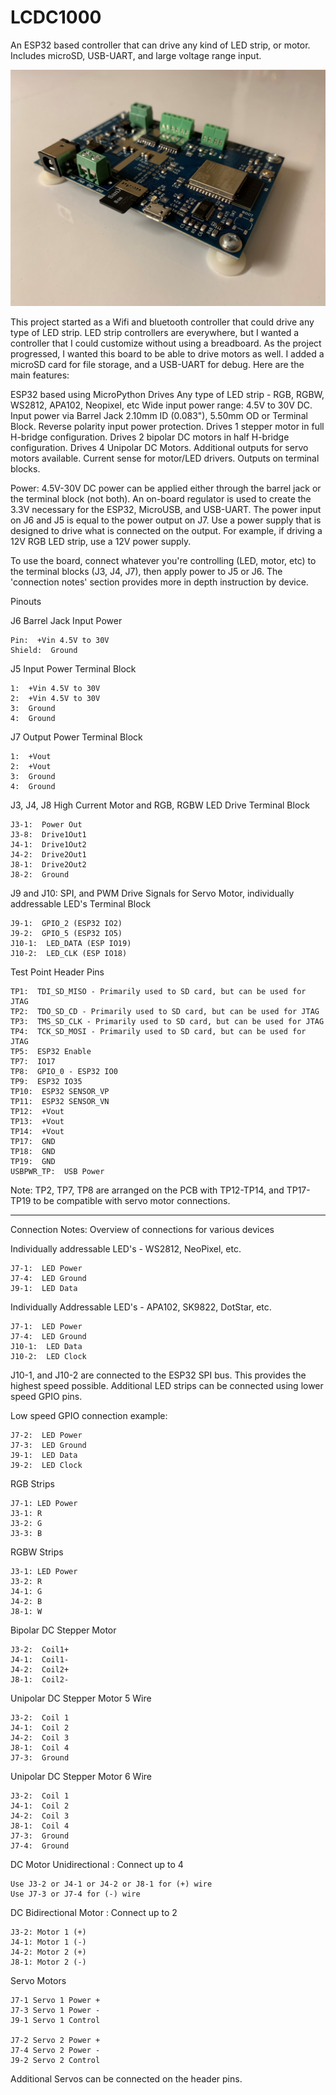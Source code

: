 # LCDC1000
An ESP32 based controller that can drive any kind of LED strip, or motor. Includes microSD, USB-UART, and large voltage range input.

![alt text](https://github.com/wmeckman/LCDC1000/blob/master/LCDC1000_title.jpeg)

This project started as a Wifi and bluetooth controller that could drive any type of LED strip. LED strip controllers are everywhere, but I wanted a controller that I could customize without using a breadboard. As the project progressed, I wanted this board to be able to drive motors as well. I added a microSD card for file storage, and a USB-UART for debug. Here are the main features:

ESP32 based using MicroPython
Drives Any type of LED strip - RGB, RGBW, WS2812, APA102, Neopixel, etc
Wide input power range: 4.5V to 30V DC.
Input power via Barrel Jack 2.10mm ID (0.083"), 5.50mm OD or Terminal Block.
Reverse polarity input power protection.
Drives 1 stepper motor in full H-bridge configuration.
Drives 2 bipolar DC motors in half H-bridge configuration.
Drives 4 Unipolar DC Motors.
Additional outputs for servo motors available.
Current sense for motor/LED drivers.
Outputs on terminal blocks.

Power: 4.5V-30V DC power can be applied either through the barrel jack or the terminal block (not both). An on-board regulator is used to create the 3.3V necessary for the ESP32, MicroUSB, and USB-UART.  The power input on J6 and J5 is equal to the power output on J7.  Use a power supply that is designed to drive what is connected on the output.  For example, if driving a 12V RGB LED strip, use a 12V power supply.  

To use the board, connect whatever you're controlling (LED, motor, etc) to the terminal blocks (J3, J4, J7), then apply power to J5 or J6.  The 'connection notes' section provides more in depth instruction by device.

Pinouts

J6 Barrel Jack Input Power

    Pin:  +Vin 4.5V to 30V
    Shield:  Ground

J5 Input Power Terminal Block

    1:  +Vin 4.5V to 30V
    2:  +Vin 4.5V to 30V
    3:  Ground
    4:  Ground

J7 Output Power Terminal Block

    1:  +Vout
    2:  +Vout
    3:  Ground
    4:  Ground

J3, J4, J8 High Current Motor and RGB, RGBW LED Drive Terminal Block

    J3-1:  Power Out
    J3-8:  Drive1Out1
    J4-1:  Drive1Out2
    J4-2:  Drive2Out1
    J8-1:  Drive2Out2
    J8-2:  Ground

J9 and J10:  SPI, and PWM Drive Signals for Servo Motor, individually addressable LED's Terminal Block

    J9-1:  GPIO_2 (ESP32 IO2)
    J9-2:  GPIO_5 (ESP32 IO5) 
    J10-1:  LED_DATA (ESP IO19)
    J10-2:  LED_CLK (ESP IO18)

Test Point Header Pins

    TP1:  TDI_SD_MISO - Primarily used to SD card, but can be used for JTAG
    TP2:  TDO_SD_CD - Primarily used to SD card, but can be used for JTAG
    TP3:  TMS_SD_CLK - Primarily used to SD card, but can be used for JTAG
    TP4:  TCK_SD_MOSI - Primarily used to SD card, but can be used for JTAG
    TP5:  ESP32 Enable
    TP7:  IO17
    TP8:  GPIO_0 - ESP32 IO0
    TP9:  ESP32 IO35
    TP10:  ESP32 SENSOR_VP
    TP11:  ESP32 SENSOR_VN
    TP12:  +Vout
    TP13:  +Vout
    TP14:  +Vout
    TP17:  GND
    TP18:  GND
    TP19:  GND
    USBPWR_TP:  USB Power 

Note:  TP2, TP7, TP8 are arranged on the PCB with TP12-TP14, and TP17-TP19 to be compatible with servo motor connections.

---------------------------------------------------------------------------------------------------

Connection Notes:  Overview of connections for various devices

Individually addressable LED's - WS2812, NeoPixel, etc.

    J7-1:  LED Power
    J7-4:  LED Ground
    J9-1:  LED Data

Individually Addressable LED's - APA102, SK9822, DotStar, etc.

    J7-1:  LED Power
    J7-4:  LED Ground
    J10-1:  LED Data
    J10-2:  LED Clock

J10-1, and J10-2 are connected to the ESP32 SPI bus.  This provides the highest speed possible.  Additional LED strips can be connected using lower speed GPIO pins.  

Low speed GPIO connection example:

    J7-2:  LED Power
    J7-3:  LED Ground
    J9-1:  LED Data
    J9-2:  LED Clock

RGB Strips

    J7-1: LED Power
    J3-1: R
    J3-2: G
    J3-3: B

RGBW Strips

    J3-1: LED Power
    J3-2: R
    J4-1: G
    J4-2: B
    J8-1: W

Bipolar DC Stepper Motor

    J3-2:  Coil1+
    J4-1:  Coil1-
    J4-2:  Coil2+
    J8-1:  Coil2-

Unipolar DC Stepper Motor 5 Wire

    J3-2:  Coil 1
    J4-1:  Coil 2
    J4-2:  Coil 3
    J8-1:  Coil 4
    J7-3:  Ground

Unipolar DC Stepper Motor 6 Wire

    J3-2:  Coil 1
    J4-1:  Coil 2
    J4-2:  Coil 3
    J8-1:  Coil 4
    J7-3:  Ground
    J7-4:  Ground

DC Motor Unidirectional  :  Connect up to 4

    Use J3-2 or J4-1 or J4-2 or J8-1 for (+) wire
    Use J7-3 or J7-4 for (-) wire

DC Bidirectional Motor  :  Connect up to 2

    J3-2: Motor 1 (+) 
    J4-1: Motor 1 (-)
    J4-2: Motor 2 (+) 
    J8-1: Motor 2 (-)

Servo Motors

    J7-1 Servo 1 Power +
    J7-3 Servo 1 Power -
    J9-1 Servo 1 Control

    J7-2 Servo 2 Power +
    J7-4 Servo 2 Power -
    J9-2 Servo 2 Control

Additional Servos can be connected on the header pins.
